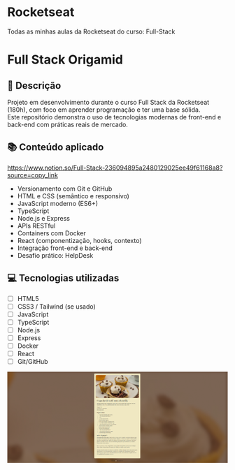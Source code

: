 # Rocketseat

Todas as minhas aulas da Rocketseat do curso: Full-Stack

# Full Stack Origamid

## 🚀 Descrição

Projeto em desenvolvimento durante o curso Full Stack da Rocketseat (180h), com foco em aprender programação e ter uma base sólida.  
Este repositório demonstra o uso de tecnologias modernas de front-end e back-end com práticas reais de mercado.

## 📚 Conteúdo aplicado

https://www.notion.so/Full-Stack-236094895a2480129025ee49f61168a8?source=copy_link

- Versionamento com Git e GitHub
- HTML e CSS (semântico e responsivo)
- JavaScript moderno (ES6+)
- TypeScript
- Node.js e Express
- APIs RESTful
- Containers com Docker
- React (componentização, hooks, contexto)
- Integração front-end e back-end
- Desafio prático: HelpDesk

## 💻 Tecnologias utilizadas

- [ ] HTML5
- [ ] CSS3 / Tailwind (se usado)
- [ ] JavaScript
- [ ] TypeScript
- [ ] Node.js
- [ ] Express
- [ ] Docker
- [ ] React
- [ ] Git/GitHub

![Projeto de Receita - Rocketseat](image.png)

